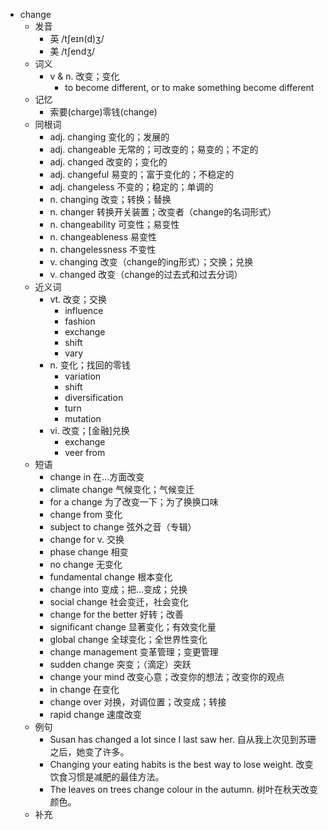 - change
  - 发音
    - 英 /tʃeɪn(d)ʒ/
    - 美 /tʃendʒ/
  - 词义
    - v & n. 改变；变化
      - to become different, or to make something become different
  - 记忆
    - 索要(charge)零钱(change)
  - 同根词
    - adj. changing 变化的；发展的
    - adj. changeable 无常的；可改变的；易变的；不定的
    - adj. changed 改变的；变化的
    - adj. changeful 易变的；富于变化的；不稳定的
    - adj. changeless 不变的；稳定的；单调的
    - n. changing 改变；转换；替换
    - n. changer 转换开关装置；改变者（change的名词形式）
    - n. changeability 可变性；易变性
    - n. changeableness 易变性
    - n. changelessness 不变性
    - v. changing 改变（change的ing形式）；交换；兑换
    - v. changed 改变（change的过去式和过去分词）
  - 近义词
    - vt. 改变；交换
      - influence
      - fashion
      - exchange
      - shift
      - vary
    - n. 变化；找回的零钱
      - variation
      - shift
      - diversification
      - turn
      - mutation
    - vi. 改变；[金融]兑换
      - exchange
      - veer from
  - 短语
    - change in 在…方面改变
    - climate change 气候变化；气候变迁
    - for a change 为了改变一下；为了换换口味
    - change from 变化
    - subject to change 弦外之音（专辑）
    - change for v. 交换
    - phase change 相变
    - no change 无变化
    - fundamental change 根本变化
    - change into 变成；把…变成；兑换
    - social change 社会变迁，社会变化
    - change for the better 好转；改善
    - significant change 显著变化；有效变化量
    - global change 全球变化；全世界性变化
    - change management 变革管理；变更管理
    - sudden change 突变；（滴定）突跃
    - change your mind 改变心意；改变你的想法；改变你的观点
    - in change 在变化
    - change over 对换，对调位置；改变成；转接
    - rapid change 速度改变
  - 例句
    - Susan has changed a lot since I last saw her. 自从我上次见到苏珊之后，她变了许多。
    - Changing your eating habits is the best way to lose weight. 改变饮食习惯是减肥的最佳方法。
    - The leaves on trees change colour in the autumn. 树叶在秋天改变颜色。
  - 补充